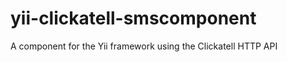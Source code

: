 yii-clickatell-smscomponent
===========================

A component for the Yii framework using the Clickatell HTTP API
